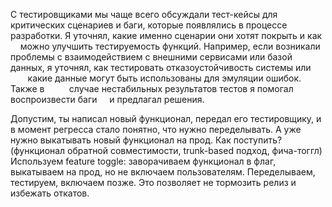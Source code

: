 С тестировщиками мы чаще всего обсуждали тест-кейсы для    критических сценариев и баги, которые появлялись в процессе     разработки. Я уточнял, какие именно сценарии они хотят покрыть и как     можно улучшить тестируемость функций. Например, если возникали проблемы с взаимодействием с внешними сервисами или базой         данных, я уточнял, как тестировать отказоустойчивость системы или        какие данные могут быть использованы для эмуляции ошибок. Также в          случае нестабильных результатов тестов я помогал воспроизвести баги     и предлагал решения.


Допустим, ты написал новый функционал, передал его тестировщику, и в момент регресса стало понятно, что нужно переделывать. А уже нужно выкатывать новый функционал на прод. Как поступить? (функционал обратной совместимости, trunk-based подход, фича-тоггл) Используем feature toggle: заворачиваем функционал в флаг, выкатываем на прод, но не включаем пользователям. Переделываем, тестируем, включаем позже. Это позволяет не тормозить релиз и избежать откатов.
